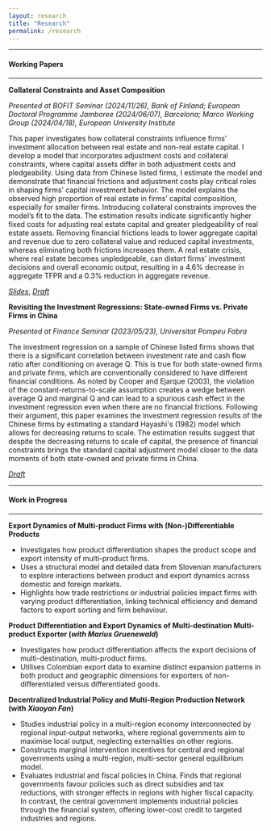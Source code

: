 ```yaml
---
layout: research
title: "Research"
permalink: /research
---
```

---

#### Working Papers

---

**Collateral Constraints and Asset Composition**

*Presented at BOFIT Seminar (2024/11/26), Bank of Finland; European Doctoral Programme Jamboree (2024/06/07), Barcelona; Marco Working Group (2024/04/18), European University Institute*

This paper investigates how collateral constraints influence firms’ investment allocation between real estate and non-real estate capital. I develop a model that incorporates adjustment costs and collateral constraints, where capital assets differ in both adjustment costs and pledgeability. Using data from Chinese listed firms, I estimate the model and demonstrate that financial frictions and adjustment costs play critical roles in shaping firms’ capital investment behavior. The model explains the observed high proportion of real estate in firms’ capital composition, especially for smaller firms. Introducing collateral constraints improves the model’s fit to the data. The estimation results indicate significantly higher fixed costs for adjusting real estate capital and greater pledgeability of real estate assets. Removing financial frictions leads to lower aggregate capital and revenue due to zero collateral value and reduced capital investments, whereas eliminating both frictions increases them. A real estate crisis, where real estate becomes unpledgeable, can distort firms’ investment decisions and overall economic output, resulting in a 4.6% decrease in aggregate TFPR and a 0.3% reduction in aggregate revenue.

[*Slides*](/assets/slides_collateral_investment.pdf), [*Draft*](/assets/draft_collateral_investment.pdf)

**Revisiting the Investment Regressions: State-owned Firms vs. Private Firms in China**

*Presented at Finance Seminar (2023/05/23), Universitat Pompeu Fabra*

The investment regression on a sample of Chinese listed firms shows that there is a significant correlation between investment rate and cash flow ratio after conditioning on average Q. This is true for both state-owned firms and private firms, which are conventionally considered to have different financial conditions. As noted by Cooper and Ejarque (2003), the violation of the constant-returns-to-scale assumption creates a wedge between average Q and marginal Q and can lead to a spurious cash effect in the investment regression even when there are no financial frictions. Following their argument, this paper examines the investment regression results of the Chinese firms by estimating a standard Hayashi's (1982) model which allows for decreasing returns to scale. The estimation results suggest that despite the decreasing returns to scale of capital, the presence of financial constraints brings the standard capital adjustment model closer to the data moments of both state-owned and private firms in China.

[*Draft*](/assets/draft_qreg_ch.pdf)

---

#### Work in Progress

---

**Export Dynamics of Multi-product Firms with (Non-)Differentiable Products**

- Investigates how product differentiation shapes the product scope and export intensity of multi-product firms.
- Uses a structural model and detailed data from Slovenian manufacturers to explore interactions between product and export dynamics across domestic and foreign markets.
- Highlights how trade restrictions or industrial policies impact firms with varying product differentiation, linking technical efficiency and demand factors to export sorting and firm behaviour.

**Product Differentiation and Export Dynamics of Multi-destination Multi-product Exporter (*with Marius Gruenewald*)**

- Investigates how product differentiation affects the export decisions of multi-destination, multi-product firms.
- Utilises Colombian export data to examine distinct expansion patterns in both product and geographic dimensions for exporters of non-differentiated versus differentiated goods.

**Decentralized Industrial Policy and Multi-Region Production Network (with *Xiaoyan Fan*)**

- Studies industrial policy in a multi-region economy interconnected by regional input-output networks, where regional governments aim to maximise local output, neglecting externalities on other regions.
- Constructs marginal intervention incentives for central and regional governments using a multi-region, multi-sector general equilibrium model.
- Evaluates industrial and fiscal policies in China. Finds that regional governments favour policies such as direct subsidies and tax reductions, with stronger effects in regions with higher fiscal capacity. In contrast, the central government implements industrial policies through the financial system, offering lower-cost credit to targeted industries and regions.
